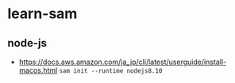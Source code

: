 # learn-sam
## node-js
- https://docs.aws.amazon.com/ja_jp/cli/latest/userguide/install-macos.html
`sam init --runtime nodejs8.10`
